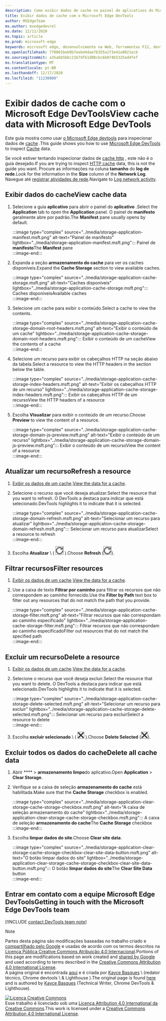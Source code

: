 ```yaml
---
description: Como exibir dados de cache no painel de aplicativos do Microsoft Edge DevTools.
title: Exibir dados de cache com o Microsoft Edge DevTools
author: MSEdgeTeam
ms.author: msedgedevrel
ms.date: 12/11/2020
ms.topic: article
ms.prod: microsoft-edge
keywords: microsoft edge, desenvolvimento na Web, ferramentas F12, devtools
ms.openlocfilehash: 770001beb9b7eebd4dae76355a1f3e41a8021ecb
ms.sourcegitcommit: a35a6b5bbc21b7df61d08cbc6b074b5325ad4fef
ms.translationtype: MT
ms.contentlocale: pt-BR
ms.lasthandoff: 12/17/2020
ms.locfileid: "11230800"
---
```

<!-- Copyright Kayce Basques 

   Licensed under the Apache License, Version 2.0 (the "License");
   you may not use this file except in compliance with the License.
   You may obtain a copy of the License at

       https://www.apache.org/licenses/LICENSE-2.0

   Unless required by applicable law or agreed to in writing, software
   distributed under the License is distributed on an "AS IS" BASIS,
   WITHOUT WARRANTIES OR CONDITIONS OF ANY KIND, either express or implied.
   See the License for the specific language governing permissions and
   limitations under the License.  -->

# <span data-ttu-id="039f1-104">Exibir dados de cache com o Microsoft Edge DevTools</span><span class="sxs-lookup"><span data-stu-id="039f1-104">View cache data with Microsoft Edge DevTools</span></span>  

<span data-ttu-id="039f1-105">Este guia mostra como usar [o Microsoft Edge devtools][MicrosoftEdgeDevTools] para inspecionar dados de [cache][MDNCache] .</span><span class="sxs-lookup"><span data-stu-id="039f1-105">This guide shows you how to use [Microsoft Edge DevTools][MicrosoftEdgeDevTools] to inspect [Cache][MDNCache] data.</span></span>  

<span data-ttu-id="039f1-106">Se você estiver tentando inspecionar dados de [cache http][MDNHTTPCaching] , este não é o guia desejado.</span><span class="sxs-lookup"><span data-stu-id="039f1-106">If you are trying to inspect [HTTP cache][MDNHTTPCaching] data, this is not the guide you want.</span></span>  <span data-ttu-id="039f1-107">Procure as informações na coluna **tamanho** do **log de rede**.</span><span class="sxs-lookup"><span data-stu-id="039f1-107">Look for the information in the **Size** column of the **Network Log**.</span></span>  <span data-ttu-id="039f1-108">Navegue até [registrar atividades de rede][DevtoolsNetworkLogActivity].</span><span class="sxs-lookup"><span data-stu-id="039f1-108">Navigate to [Log network activity][DevtoolsNetworkLogActivity].</span></span>  

## <span data-ttu-id="039f1-109">Exibir dados do cache</span><span class="sxs-lookup"><span data-stu-id="039f1-109">View cache data</span></span>  

1.  <span data-ttu-id="039f1-110">Selecione a guia **aplicativo** para abrir o painel do **aplicativo** .</span><span class="sxs-lookup"><span data-stu-id="039f1-110">Select the **Application** tab to open the **Application** panel.</span></span>  <span data-ttu-id="039f1-111">O painel de **manifesto** geralmente abre por padrão.</span><span class="sxs-lookup"><span data-stu-id="039f1-111">The **Manifest** pane usually opens by default.</span></span>  
    
    :::image type="complex" source="../media/storage-application-manifest.msft.png" alt-text="Painel de manifesto" lightbox="../media/storage-application-manifest.msft.png":::
       <span data-ttu-id="039f1-113">Painel de **manifesto**</span><span class="sxs-lookup"><span data-stu-id="039f1-113">The **Manifest** pane</span></span>  
    :::image-end:::  
    
1.  <span data-ttu-id="039f1-114">Expanda a seção **armazenamento do cache** para ver os caches disponíveis.</span><span class="sxs-lookup"><span data-stu-id="039f1-114">Expand the **Cache Storage** section to view available caches.</span></span>  
    
    :::image type="complex" source="../media/storage-application-cache-storage.msft.png" alt-text="Caches disponíveis" lightbox="../media/storage-application-cache-storage.msft.png":::
       <span data-ttu-id="039f1-116">Caches disponíveis</span><span class="sxs-lookup"><span data-stu-id="039f1-116">Available caches</span></span>  
    :::image-end:::  
    
1.  <span data-ttu-id="039f1-117">Selecione um cache para exibir o conteúdo.</span><span class="sxs-lookup"><span data-stu-id="039f1-117">Select a cache to view the contents.</span></span>  
    
    :::image type="complex" source="../media/storage-application-cache-storage-domain-root-headers.msft.png" alt-text="Exibir o conteúdo de um cache" lightbox="../media/storage-application-cache-storage-domain-root-headers.msft.png":::
       <span data-ttu-id="039f1-119">Exibir o conteúdo de um cache</span><span class="sxs-lookup"><span data-stu-id="039f1-119">View the contents of a cache</span></span>  
    :::image-end:::  
    
1.  <span data-ttu-id="039f1-120">Selecione um recurso para exibir os cabeçalhos HTTP na seção abaixo da tabela.</span><span class="sxs-lookup"><span data-stu-id="039f1-120">Select a resource to view the HTTP headers in the section below the table.</span></span>  
    
    :::image type="complex" source="../media/storage-application-cache-storage-index-headers.msft.png" alt-text="Exibir os cabeçalhos HTTP de um recurso" lightbox="../media/storage-application-cache-storage-index-headers.msft.png":::
       <span data-ttu-id="039f1-122">Exibir os cabeçalhos HTTP de um recurso</span><span class="sxs-lookup"><span data-stu-id="039f1-122">View the HTTP headers of a resource</span></span>  
    :::image-end:::  
    
1.  <span data-ttu-id="039f1-123">Escolha **Visualizar** para exibir o conteúdo de um recurso.</span><span class="sxs-lookup"><span data-stu-id="039f1-123">Choose **Preview** to view the content of a resource.</span></span>  
    
    :::image type="complex" source="../media/storage-application-cache-storage-domain-js-preview.msft.png" alt-text="Exibir o conteúdo de um recurso" lightbox="../media/storage-application-cache-storage-domain-js-preview.msft.png":::
       <span data-ttu-id="039f1-125">Exibir o conteúdo de um recurso</span><span class="sxs-lookup"><span data-stu-id="039f1-125">View the content of a resource</span></span>  
    :::image-end:::  
    
## <span data-ttu-id="039f1-126">Atualizar um recurso</span><span class="sxs-lookup"><span data-stu-id="039f1-126">Refresh a resource</span></span>  

1.  <span data-ttu-id="039f1-127">[Exibir os dados de um cache](#view-cache-data).</span><span class="sxs-lookup"><span data-stu-id="039f1-127">[View the data for a cache](#view-cache-data).</span></span>  
1.  <span data-ttu-id="039f1-128">Selecione o recurso que você deseja atualizar.</span><span class="sxs-lookup"><span data-stu-id="039f1-128">Select the resource that you want to refresh.</span></span>  <span data-ttu-id="039f1-129">O DevTools a destaca para indicar que está selecionado.</span><span class="sxs-lookup"><span data-stu-id="039f1-129">DevTools highlights it to indicate that it is selected.</span></span>  
    
    :::image type="complex" source="../media/storage-application-cache-storage-domain-refresh.msft.png" alt-text="Selecionar um recurso para atualizar" lightbox="../media/storage-application-cache-storage-domain-refresh.msft.png":::
       <span data-ttu-id="039f1-131">Selecionar um recurso para atualizar</span><span class="sxs-lookup"><span data-stu-id="039f1-131">Select a resource to refresh</span></span>  
    :::image-end:::  
    
1.  <span data-ttu-id="039f1-132">Escolha **Atualizar** \ ( ![ Atualizar ][ImageRefreshIcon] \).</span><span class="sxs-lookup"><span data-stu-id="039f1-132">Choose **Refresh** \(![Refresh][ImageRefreshIcon]\).</span></span>  
    
## <span data-ttu-id="039f1-133">Filtrar recursos</span><span class="sxs-lookup"><span data-stu-id="039f1-133">Filter resources</span></span>  

1.  <span data-ttu-id="039f1-134">[Exibir os dados de um cache](#view-cache-data).</span><span class="sxs-lookup"><span data-stu-id="039f1-134">[View the data for a cache](#view-cache-data).</span></span>  
1.  <span data-ttu-id="039f1-135">Use a caixa de texto **Filtrar por caminho** para filtrar os recursos que não correspondem ao caminho fornecido.</span><span class="sxs-lookup"><span data-stu-id="039f1-135">Use the **Filter by Path** text box to filter out any resources that do not match the path that you provide.</span></span>  
    
    :::image type="complex" source="../media/storage-application-cache-storage-filter.msft.png" alt-text="Filtrar recursos que não correspondam ao caminho especificado" lightbox="../media/storage-application-cache-storage-filter.msft.png":::
       <span data-ttu-id="039f1-137">Filtrar recursos que não correspondam ao caminho especificado</span><span class="sxs-lookup"><span data-stu-id="039f1-137">Filter out resources that do not match the specified path</span></span>  
    :::image-end:::  
    
## <span data-ttu-id="039f1-138">Excluir um recurso</span><span class="sxs-lookup"><span data-stu-id="039f1-138">Delete a resource</span></span>  

1.  <span data-ttu-id="039f1-139">[Exibir os dados de um cache](#view-cache-data).</span><span class="sxs-lookup"><span data-stu-id="039f1-139">[View the data for a cache](#view-cache-data).</span></span>  
1.  <span data-ttu-id="039f1-140">Selecione o recurso que você deseja excluir.</span><span class="sxs-lookup"><span data-stu-id="039f1-140">Select the resource that you want to delete.</span></span>  <span data-ttu-id="039f1-141">O DevTools a destaca para indicar que está selecionado.</span><span class="sxs-lookup"><span data-stu-id="039f1-141">DevTools highlights it to indicate that it is selected.</span></span>  
    
    :::image type="complex" source="../media/storage-application-cache-storage-delete-selected.msft.png" alt-text="Selecionar um recurso para excluir" lightbox="../media/storage-application-cache-storage-delete-selected.msft.png":::
       <span data-ttu-id="039f1-143">Selecionar um recurso para excluir</span><span class="sxs-lookup"><span data-stu-id="039f1-143">Select a resource to delete</span></span>  
    :::image-end:::  
    
1.  <span data-ttu-id="039f1-144">Escolha **excluir selecionado** \ ( ![ excluir selecionado ][ImageDeleteIcon] \).</span><span class="sxs-lookup"><span data-stu-id="039f1-144">Choose **Delete Selected** \(![Delete Selected][ImageDeleteIcon]\).</span></span>  
    
## <span data-ttu-id="039f1-145">Excluir todos os dados do cache</span><span class="sxs-lookup"><span data-stu-id="039f1-145">Delete all cache data</span></span>  

1.  <span data-ttu-id="039f1-146">Abrir \*\*\*\*  >  **armazenamento limpo**do aplicativo.</span><span class="sxs-lookup"><span data-stu-id="039f1-146">Open **Application** > **Clear Storage**.</span></span>  
1.  <span data-ttu-id="039f1-147">Verifique se a caixa de seleção **armazenamento do cache** está habilitada.</span><span class="sxs-lookup"><span data-stu-id="039f1-147">Make sure that the **Cache Storage** checkbox is enabled.</span></span>  
    
    :::image type="complex" source="../media/storage-application-clear-storage-cache-storage-checkbox.msft.png" alt-text="A caixa de seleção armazenamento do cache" lightbox="../media/storage-application-clear-storage-cache-storage-checkbox.msft.png":::
       <span data-ttu-id="039f1-149">A caixa de seleção **armazenamento do cache**</span><span class="sxs-lookup"><span data-stu-id="039f1-149">The **Cache Storage** checkbox</span></span>  
    :::image-end:::  
    
1.  <span data-ttu-id="039f1-150">Escolha **limpar dados do site**.</span><span class="sxs-lookup"><span data-stu-id="039f1-150">Choose **Clear site data**.</span></span>  
    
    :::image type="complex" source="../media/storage-application-clear-storage-cache-storage-checkbox-clear-site-data-button.msft.png" alt-text="O botão limpar dados do site" lightbox="../media/storage-application-clear-storage-cache-storage-checkbox-clear-site-data-button.msft.png":::
       <span data-ttu-id="039f1-152">O botão **limpar dados do site**</span><span class="sxs-lookup"><span data-stu-id="039f1-152">The **Clear Site Data** button</span></span>  
    :::image-end:::  
    
## <span data-ttu-id="039f1-153">Entrar em contato com a equipe Microsoft Edge DevTools</span><span class="sxs-lookup"><span data-stu-id="039f1-153">Getting in touch with the Microsoft Edge DevTools team</span></span>  

[!INCLUDE [contact DevTools team note](../includes/contact-devtools-team-note.md)]  

<!-- image links -->  

[ImageDeleteIcon]: ../media/delete-icon.msft.png  
[ImageRefreshIcon]: ../media/refresh-icon.msft.png  

<!-- links -->  

[MicrosoftEdgeDevTools]: ../../devtools-guide-chromium/index.md "Ferramentas de desenvolvedor do Microsoft Edge (Chromium) | Documentos da Microsoft"  
[DevtoolsNetworkLogActivity]: ../network/index.md#log-network-activity  "Registrar atividades da rede | Documentos da Microsoft"  

[MDNCache]: https://developer.mozilla.org/docs/Web/API/Cache "Cache | MDN"  
[MDNHTTPCaching]: https://developer.mozilla.org/docs/Web/HTTP/Caching "Cache HTTP | MDN"  

> [!NOTE]
> <span data-ttu-id="039f1-158">Partes desta página são modificações baseadas no trabalho criado e [compartilhado pelo Google][GoogleSitePolicies] e usadas de acordo com os termos descritos na [Licença Pública Creative Commons Atribuição 4.0 Internacional][CCA4IL].</span><span class="sxs-lookup"><span data-stu-id="039f1-158">Portions of this page are modifications based on work created and [shared by Google][GoogleSitePolicies] and used according to terms described in the [Creative Commons Attribution 4.0 International License][CCA4IL].</span></span>  
> <span data-ttu-id="039f1-159">A página original é encontrada [aqui](https://developers.google.com/web/tools/chrome-devtools/storage/cache) e é criada por [Kayce Basques][KayceBasques] \ (redator técnico, Chrome devtools \ & Lighthouse \).</span><span class="sxs-lookup"><span data-stu-id="039f1-159">The original page is found [here](https://developers.google.com/web/tools/chrome-devtools/storage/cache) and is authored by [Kayce Basques][KayceBasques] \(Technical Writer, Chrome DevTools \& Lighthouse\).</span></span>  

[![Licença Creative Commons][CCby4Image]][CCA4IL]  
<span data-ttu-id="039f1-161">Esse trabalho é licenciado sob uma [Licença Attribution 4.0 International da Creative Commons][CCA4IL].</span><span class="sxs-lookup"><span data-stu-id="039f1-161">This work is licensed under a [Creative Commons Attribution 4.0 International License][CCA4IL].</span></span>  

[CCA4IL]: https://creativecommons.org/licenses/by/4.0  
[CCby4Image]: https://i.creativecommons.org/l/by/4.0/88x31.png  
[GoogleSitePolicies]: https://developers.google.com/terms/site-policies  
[KayceBasques]: https://developers.google.com/web/resources/contributors/kaycebasques  

